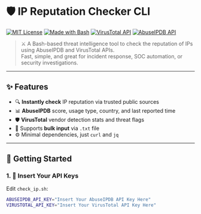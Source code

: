 # 🛡️ IP Reputation Checker CLI

[![MIT License](https://img.shields.io/badge/license-MIT-blue.svg)](LICENSE)
[![Made with Bash](https://img.shields.io/badge/made%20with-bash-1f425f.svg)](https://www.gnu.org/software/bash/)
[![VirusTotal API](https://img.shields.io/badge/API-VirusTotal-blueviolet)](https://www.virustotal.com/)
[![AbuseIPDB API](https://img.shields.io/badge/API-AbuseIPDB-orange)](https://www.abuseipdb.com/)

> ⚔️ A Bash-based threat intelligence tool to check the reputation of IPs using AbuseIPDB and VirusTotal APIs.  
> Fast, simple, and great for incident response, SOC automation, or security investigations.

---

## ✨ Features

- 🔍 **Instantly check** IP reputation via trusted public sources
- 📊 **AbuseIPDB** score, usage type, country, and last reported time
- 🛡️ **VirusTotal** vendor detection stats and threat flags
- 📁 Supports **bulk input** via `.txt` file
- ⚙️ Minimal dependencies, just `curl` and `jq`

---

## 🚀 Getting Started

### 1. 🔐 Insert Your API Keys

Edit `check_ip.sh`:

```bash
ABUSEIPDB_API_KEY="Insert Your AbuseIPDB API Key Here"
VIRUSTOTAL_API_KEY="Insert Your VirusTotal API Key Here"
